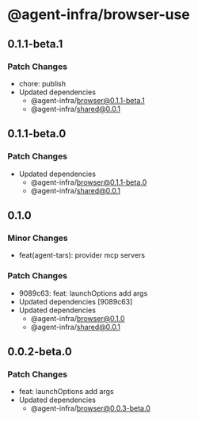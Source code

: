 # @agent-infra/browser-use

## 0.1.1-beta.1

### Patch Changes

- chore: publish
- Updated dependencies
  - @agent-infra/browser@0.1.1-beta.1
  - @agent-infra/shared@0.0.1

## 0.1.1-beta.0

### Patch Changes

- Updated dependencies
  - @agent-infra/browser@0.1.1-beta.0
  - @agent-infra/shared@0.0.1

## 0.1.0

### Minor Changes

- feat(agent-tars): provider mcp servers

### Patch Changes

- 9089c63: feat: launchOptions add args
- Updated dependencies [9089c63]
- Updated dependencies
  - @agent-infra/browser@0.1.0
  - @agent-infra/shared@0.0.1

## 0.0.2-beta.0

### Patch Changes

- feat: launchOptions add args
- Updated dependencies
  - @agent-infra/browser@0.0.3-beta.0
